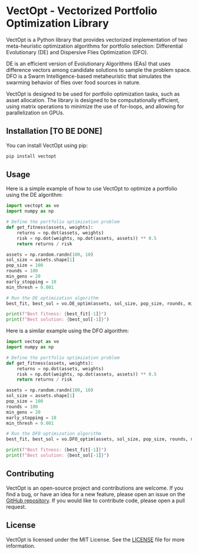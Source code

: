 # VectOpt - Vectorized Portfolio Optimization Library

VectOpt is a Python library that provides vectorized implementation of two meta-heuristic optimization algorithms for portfolio selection: Differential Evolutionary (DE) and Dispersive Flies Optimization (DFO).

DE is an efficient version of Evolutionary Algorithms (EAs) that uses difference vectors among candidate solutions to sample the problem space. DFO is a Swarm Intelligence-based metaheuristic that simulates the swarming behavior of flies over food sources in nature.

VectOpt is designed to be used for portfolio optimization tasks, such as asset allocation. The library is designed to be computationally efficient, using matrix operations to minimize the use of for-loops, and allowing for parallelization on GPUs.

## Installation [TO BE DONE]

You can install VectOpt using pip:

```bash
pip install vectopt
```

## Usage

Here is a simple example of how to use VectOpt to optimize a portfolio using the DE algorithm:

```python
import vectopt as vo
import numpy as np

# Define the portfolio optimization problem
def get_fitness(assets, weights):
    returns = np.dot(assets, weights)
    risk = np.dot(weights, np.dot(assets, assets)) ** 0.5
    return returns / risk

assets = np.random.randn(100, 10)
sol_size = assets.shape[1]
pop_size = 100
rounds = 100
min_gens = 20
early_stopping = 10
min_thresh = 0.001

# Run the DE optimization algorithm
best_fit, best_sol = vo.DE_optim(assets, sol_size, pop_size, rounds, min_gens, get_fitness, early_stopping, min_thresh)

print(f"Best fitness: {best_fit[-1]}")
print(f"Best solution: {best_sol[-1]}")
```


Here is a similar example using the DFO algorithm:

```python
import vectopt as vo
import numpy as np

# Define the portfolio optimization problem
def get_fitness(assets, weights):
    returns = np.dot(assets, weights)
    risk = np.dot(weights, np.dot(assets, assets)) ** 0.5
    return returns / risk

assets = np.random.randn(100, 10)
sol_size = assets.shape[1]
pop_size = 100
rounds = 100
min_gens = 20
early_stopping = 10
min_thresh = 0.001

# Run the DFO optimization algorithm
best_fit, best_sol = vo.DFO_optim(assets, sol_size, pop_size, rounds, min_gens, get_fitness, early_stopping, min_thresh)

print(f"Best fitness: {best_fit[-1]}")
print(f"Best solution: {best_sol[-1]}")
```

## Contributing

VectOpt is an open-source project and contributions are welcome. If you find a bug, or have an idea for a new feature, please open an issue on the [GitHub repository](https://github.com/attiliosbrana/VectOpt). If you would like to contribute code, please open a pull request.

## License

VectOpt is licensed under the MIT License. See the [LICENSE](https://github.com/attiliosbrana/VectOpt/blob/main/LICENSE) file for more information.